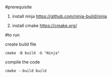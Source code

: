 
#prerequisite
1. install ninja
https://github.com/ninja-build/ninja

2. install cmake
https://cmake.org/

#to run

create build file 

`cmake -B build -G "Ninja"`

compile the code 

`cmake --build build`



